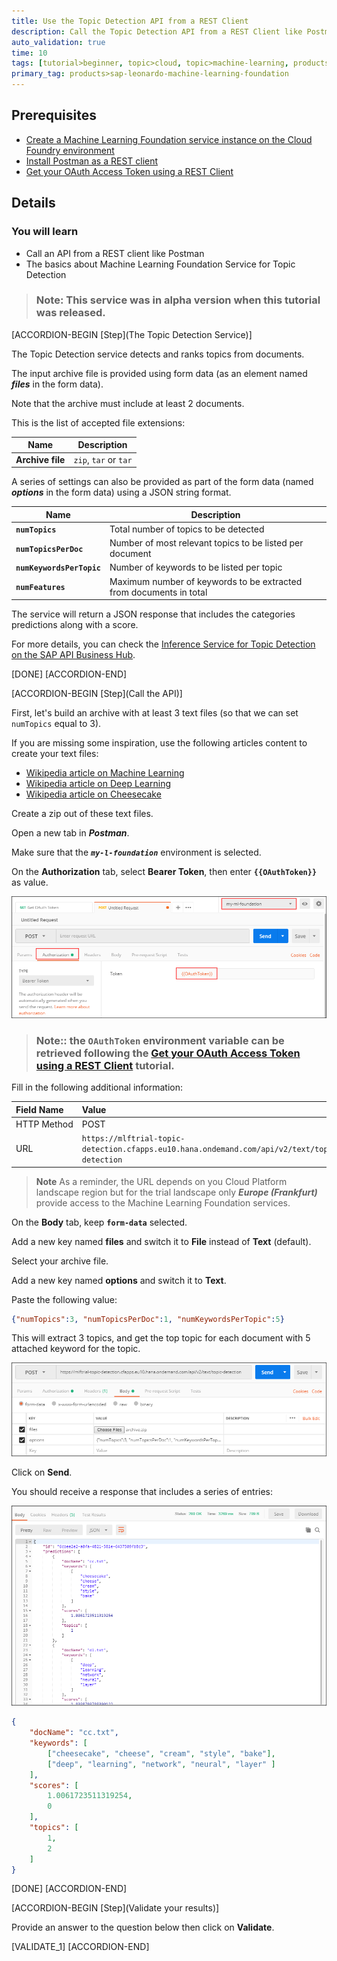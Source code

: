 ```yaml
---
title: Use the Topic Detection API from a REST Client
description: Call the Topic Detection API from a REST Client like Postman
auto_validation: true
time: 10
tags: [tutorial>beginner, topic>cloud, topic>machine-learning, products>sap-cloud-platform, products>sap-cloud-platform-for-the-cloud-foundry-environment]
primary_tag: products>sap-leonardo-machine-learning-foundation
---
```


## Prerequisites
 - [Create a Machine Learning Foundation service instance on the Cloud Foundry environment](https://developers.sap.com/tutorial-navigator.html?mlfs-cf-create-instance.html)
 - [Install Postman as a REST client](https://developers.sap.com/tutorials/api-tools-postman-install.html)
 - [Get your OAuth Access Token using a REST Client](https://developers.sap.com/tutorials/cp-mlf-rest-generate-oauth-token.html)

## Details
### You will learn
  - Call an API from a REST client like Postman
  - The basics about Machine Learning Foundation Service for Topic Detection

> ### **Note:** This service was in alpha version when this tutorial was released.

[ACCORDION-BEGIN [Step](The Topic Detection Service)]

The Topic Detection service detects and ranks topics from documents.

The input archive file is provided using form data (as an element named ***files*** in the form data).

Note that the archive must include at least 2 documents.

This is the list of accepted file extensions:

|Name                  | Description
|----------------------|--------------------
| **Archive file**     | `zip`, `tar` or `tar`

A series of settings can also be provided as part of the form data (named ***options*** in the form data)  using a JSON string format.

| Name                                      | Description
|-------------------------------------------|--------------------------------------------
| <nobr><b>`numTopics`</b></nobr>           | Total number of topics to be detected  
| <nobr><b>`numTopicsPerDoc`</b></nobr>     | Number of most relevant topics to be listed per document  
| <nobr><b>`numKeywordsPerTopic`</b></nobr> | Number of keywords to be listed per topic  
| <nobr><b>`numFeatures`</b></nobr>         | Maximum number of keywords to be extracted from documents in total

The service will return a JSON response that includes the categories predictions along with a score.

For more details, you can check the [Inference Service for Topic Detection on the SAP API Business Hub](https://api.sap.com/api/topic_detection_api/resource).

[DONE]
[ACCORDION-END]

[ACCORDION-BEGIN [Step](Call the API)]

First, let's build an archive with at least 3 text files (so that we can set `numTopics` equal to 3).

If you are missing some inspiration, use the following articles content to create your text files:

 - <a href="https://en.wikipedia.org/wiki/Machine_learning" target="blank">Wikipedia article on Machine Learning</a>
 - <a href="https://en.wikipedia.org/wiki/Deep_learning" target="blank">Wikipedia article on Deep Learning</a>
 - <a href="https://en.wikipedia.org/wiki/Cheesecake" target="blank">Wikipedia article on Cheesecake</a>

Create a zip out of these text files.

Open a new tab in ***Postman***.

Make sure that the ***`my-l-foundation`*** environment is selected.

On the **Authorization** tab, select **Bearer Token**, then enter **`{{OAuthToken}}`** as value.

![Postman](01.png)

> ### **Note:**: the **`OAuthToken`** environment variable can be retrieved following the [Get your OAuth Access Token using a REST Client](https://developers.sap.com/tutorials/cp-mlf-rest-generate-oauth-token.html) tutorial.

Fill in the following additional information:

Field Name               | Value
:----------------------- | :--------------
<nobr>HTTP Method</nobr> | POST
<nobr>URL<nobr>          | <nobr>`https://mlftrial-topic-detection.cfapps.eu10.hana.ondemand.com/api/v2/text/topic-detection`</nobr>

> **Note** As a reminder, the URL depends on you Cloud Platform landscape region but for the trial landscape only ***Europe (Frankfurt)*** provide access to the Machine Learning Foundation services.

On the **Body** tab, keep **`form-data`** selected.

Add a new key named **files** and switch it to **File** instead of **Text** (default).

Select your archive file.

Add a new key named **options** and switch it to **Text**.

Paste the following value:

```JSON
{"numTopics":3, "numTopicsPerDoc":1, "numKeywordsPerTopic":5}
```

This will extract 3 topics, and get the top topic for each document with 5 attached keyword for the topic.

![Postman](02.png)

Click on **Send**.

You should receive a response that includes a series of entries:

![Postman](03.png)

```json
{
    "docName": "cc.txt",
    "keywords": [
        ["cheesecake", "cheese", "cream", "style", "bake"],
        ["deep", "learning", "network", "neural", "layer" ]
    ],
    "scores": [
        1.0061723511319254,
        0
    ],
    "topics": [
        1,
        2
    ]
}
```

[DONE]
[ACCORDION-END]

[ACCORDION-BEGIN [Step](Validate your results)]

Provide an answer to the question below then click on **Validate**.

[VALIDATE_1]
[ACCORDION-END]
